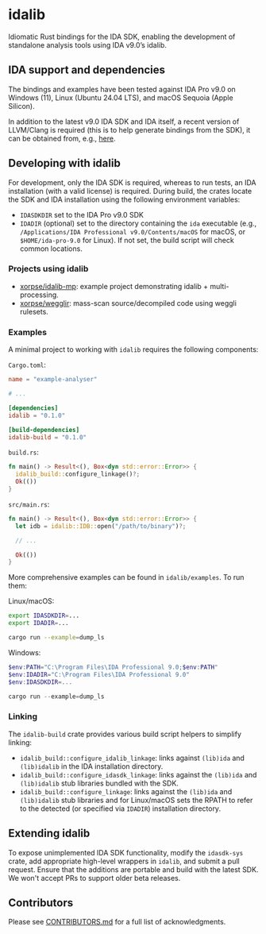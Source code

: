 # idalib

Idiomatic Rust bindings for the IDA SDK, enabling the development of standalone
analysis tools using IDA v9.0’s idalib.

## IDA support and dependencies

The bindings and examples have been tested against IDA Pro v9.0 on Windows
(11), Linux (Ubuntu 24.04 LTS), and macOS Sequoia (Apple Silicon).

In addition to the latest v9.0 IDA SDK and IDA itself, a recent version of
LLVM/Clang is required (this is to help generate bindings from the SDK), it can
be obtained from, e.g., [here](https://github.com/llvm/llvm-project/releases).

## Developing with idalib

For development, only the IDA SDK is required, whereas to run tests, an IDA
installation (with a valid license) is required. During build, the crates
locate the SDK and IDA installation using the following environment variables:

- `IDASDKDIR` set to the IDA Pro v9.0 SDK
- `IDADIR` (optional) set to the directory containing the `ida` executable
  (e.g., `/Applications/IDA Professional v9.0/Contents/macOS` for macOS, or
  `$HOME/ida-pro-9.0` for Linux). If not set, the build script will check
  common locations.

### Projects using idalib

- [xorpse/idalib-mp](https://github.com/xorpse/idalib-mp): example project demonstrating idalib + multi-processing.
- [xorpse/wegglir](https://github.com/xorpse/wegglir): mass-scan source/decompiled code using weggli rulesets.

### Examples

A minimal project to working with `idalib` requires the following components:

`Cargo.toml`:
```toml
name = "example-analyser"

# ...

[dependencies]
idalib = "0.1.0"

[build-dependencies]
idalib-build = "0.1.0"
```

`build.rs`:
```rust
fn main() -> Result<(), Box<dyn std::error::Error>> {
  idalib_build::configure_linkage()?;
  Ok(())
}
```

`src/main.rs`:
```rust
fn main() -> Result<(), Box<dyn std::error::Error>> {
  let idb = idalib::IDB::open("/path/to/binary")?;

  // ...

  Ok(())
}
```

More comprehensive examples can be found in `idalib/examples`. To run them:

Linux/macOS:

```sh
export IDASDKDIR=...
export IDADIR=...

cargo run --example=dump_ls
```

Windows:

```powershell
$env:PATH="C:\Program Files\IDA Professional 9.0;$env:PATH"
$env:IDADIR="C:\Program Files\IDA Professional 9.0"
$env:IDASDKDIR=...

cargo run --example=dump_ls
```

### Linking

The `idalib-build` crate provides various build script helpers to simplify
linking:

- `idalib_build::configure_idalib_linkage`: links against `(lib)ida` and
  `(lib)idalib` in the IDA installation directory.
- `idalib_build::configure_idasdk_linkage`: links against the `(lib)ida` and
  `(lib)idalib` stub libraries bundled with the SDK.
- `idalib_build::configure_linkage`: links against the `(lib)ida` and
  `(lib)idalib` stub libraries and for Linux/macOS sets the RPATH to refer to
  the detected (or specified via `IDADIR`) installation directory.

## Extending idalib

To expose unimplemented IDA SDK functionality, modify the `idasdk-sys` crate,
add appropriate high-level wrappers in `idalib`, and submit a pull request.
Ensure that the additions are portable and build with the latest SDK. We won't
accept PRs to support older beta releases.

## Contributors

Please see [CONTRIBUTORS.md](CONTRIBUTORS.md) for a full list of acknowledgments.
